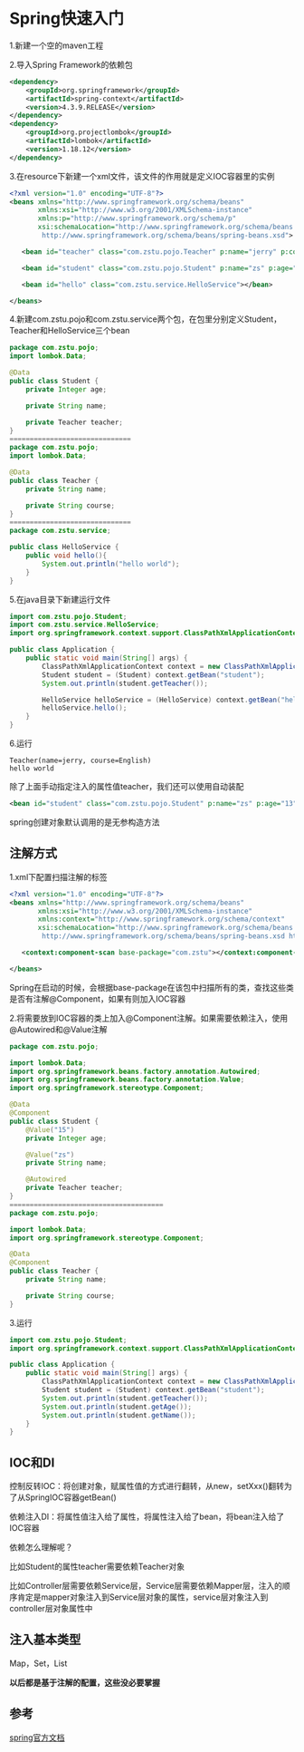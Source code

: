

# Spring快速入门

1.新建一个空的maven工程

2.导入Spring Framework的依赖包

```xml
<dependency>
    <groupId>org.springframework</groupId>
    <artifactId>spring-context</artifactId>
    <version>4.3.9.RELEASE</version>
</dependency>
<dependency>
    <groupId>org.projectlombok</groupId>
    <artifactId>lombok</artifactId>
    <version>1.18.12</version>
</dependency>
```

3.在resource下新建一个xml文件，该文件的作用就是定义IOC容器里的实例

```xml
<?xml version="1.0" encoding="UTF-8"?>
<beans xmlns="http://www.springframework.org/schema/beans"
       xmlns:xsi="http://www.w3.org/2001/XMLSchema-instance"
       xmlns:p="http://www.springframework.org/schema/p"
       xsi:schemaLocation="http://www.springframework.org/schema/beans
        http://www.springframework.org/schema/beans/spring-beans.xsd">

   <bean id="teacher" class="com.zstu.pojo.Teacher" p:name="jerry" p:course="English"></bean>

   <bean id="student" class="com.zstu.pojo.Student" p:name="zs" p:age="13" p:teacher-ref="teacher"></bean>

   <bean id="hello" class="com.zstu.service.HelloService"></bean>

</beans>
```

4.新建com.zstu.pojo和com.zstu.service两个包，在包里分别定义Student，Teacher和HelloService三个bean

```java
package com.zstu.pojo;
import lombok.Data;

@Data
public class Student {
    private Integer age;

    private String name;

    private Teacher teacher;
}
==============================
package com.zstu.pojo;
import lombok.Data;

@Data
public class Teacher {
    private String name;

    private String course;
}
==============================
package com.zstu.service;

public class HelloService {
    public void hello(){
        System.out.println("hello world");
    }
}
```

5.在java目录下新建运行文件

```java
import com.zstu.pojo.Student;
import com.zstu.service.HelloService;
import org.springframework.context.support.ClassPathXmlApplicationContext;

public class Application {
    public static void main(String[] args) {
        ClassPathXmlApplicationContext context = new ClassPathXmlApplicationContext("/applicationContext.xml");
        Student student = (Student) context.getBean("student");
        System.out.println(student.getTeacher());

        HelloService helloService = (HelloService) context.getBean("hello");
        helloService.hello();
    }
}
```

6.运行

```
Teacher(name=jerry, course=English)
hello world
```

除了上面手动指定注入的属性值teacher，我们还可以使用自动装配

```xml
<bean id="student" class="com.zstu.pojo.Student" p:name="zs" p:age="13" autowire="byName"></bean>
```

spring创建对象默认调用的是无参构造方法

## 注解方式

1.xml下配置扫描注解的标签

```xml
<?xml version="1.0" encoding="UTF-8"?>
<beans xmlns="http://www.springframework.org/schema/beans"
       xmlns:xsi="http://www.w3.org/2001/XMLSchema-instance"
       xmlns:context="http://www.springframework.org/schema/context"
       xsi:schemaLocation="http://www.springframework.org/schema/beans
        http://www.springframework.org/schema/beans/spring-beans.xsd http://www.springframework.org/schema/context http://www.springframework.org/schema/context/spring-context.xsd">

   <context:component-scan base-package="com.zstu"></context:component-scan>

</beans>
```

Spring在启动的时候，会根据base-package在该包中扫描所有的类，查找这些类是否有注解@Component，如果有则加入IOC容器

2.将需要放到IOC容器的类上加入@Component注解。如果需要依赖注入，使用@Autowired和@Value注解

```java
package com.zstu.pojo;

import lombok.Data;
import org.springframework.beans.factory.annotation.Autowired;
import org.springframework.beans.factory.annotation.Value;
import org.springframework.stereotype.Component;

@Data
@Component
public class Student {
    @Value("15")
    private Integer age;

    @Value("zs")
    private String name;

    @Autowired
    private Teacher teacher;
}
======================================
package com.zstu.pojo;

import lombok.Data;
import org.springframework.stereotype.Component;

@Data
@Component
public class Teacher {
    private String name;

    private String course;
}
```

3.运行

```java
import com.zstu.pojo.Student;
import org.springframework.context.support.ClassPathXmlApplicationContext;

public class Application {
    public static void main(String[] args) {
        ClassPathXmlApplicationContext context = new ClassPathXmlApplicationContext("/applicationContext.xml");
        Student student = (Student) context.getBean("student");
        System.out.println(student.getTeacher());
        System.out.println(student.getAge());
        System.out.println(student.getName());
    }
}
```

## IOC和DI

控制反转IOC：将创建对象，赋属性值的方式进行翻转，从new，setXxx()翻转为了从SpringIOC容器getBean()

依赖注入DI：将属性值注入给了属性，将属性注入给了bean，将bean注入给了IOC容器

依赖怎么理解呢？

比如Student的属性teacher需要依赖Teacher对象

比如Controller层需要依赖Service层，Service层需要依赖Mapper层，注入的顺序肯定是mapper对象注入到Service层对象的属性，service层对象注入到controller层对象属性中

## 注入基本类型

Map，Set，List

**以后都是基于注解的配置，这些没必要掌握**

## 参考

[spring官方文档](https://docs.spring.io/spring/docs/4.3.9.RELEASE/spring-framework-reference/htmlsingle/)